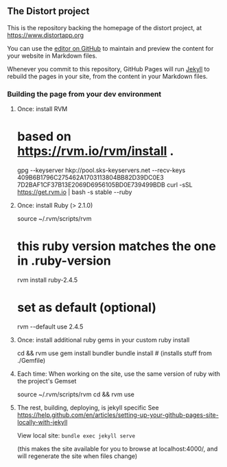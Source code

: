 ## The Distort project

This is the repository backing the homepage of the distort project, at
https://www.distortapp.org

You can use the [editor on
GitHub](https://github.com/UBC-NSS/distortapp.org/edit/master/README.md)
to maintain and preview the content for your website in Markdown
files.

Whenever you commit to this repository, GitHub Pages will run
[Jekyll](https://jekyllrb.com/) to rebuild the pages in your site,
from the content in your Markdown files.


### Building the page from your dev environment

 1. Once: install RVM

      # based on https://rvm.io/rvm/install .
      gpg --keyserver hkp://pool.sks-keyservers.net --recv-keys 409B6B1796C275462A1703113804BB82D39DC0E3 7D2BAF1CF37B13E2069D6956105BD0E739499BDB
      curl -sSL https://get.rvm.io | bash -s stable --ruby

 1. Once: install Ruby (> 2.1.0)

      source ~/.rvm/scripts/rvm

      # this ruby version matches the one in .ruby-version
      rvm install ruby-2.4.5

      # set as default (optional)
      rvm --default use 2.4.5

 1. Once: install additional ruby gems in your custom ruby install

      cd <repodir> && rvm use
      gem install bundler
      bundle install # (installs stuff from ./Gemfile)

 1. Each time: When working on the site, use the same version of ruby with the project's Gemset

      source ~/.rvm/scripts/rvm
      cd <repodir> && rvm use

 1. The rest, building, deploying, is jekyll specific
    See https://help.github.com/en/articles/setting-up-your-github-pages-site-locally-with-jekyll

    View local site: `bundle exec jekyll serve`

    (this makes the site available for you to browse at localhost:4000/, and will regenerate the site
     when files change)
